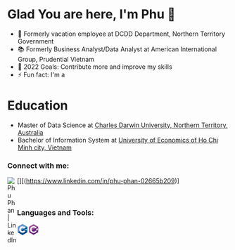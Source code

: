 # Glad You are here, I'm Phu  👋


- 👋 Formerly vacation employee at DCDD Department, Northern Territory Government 
- 📚 Formerly Business Analyst/Data Analyst at American International Group, Prudential Vietnam
- 📌 2022 Goals: Contribute more and improve my skills
- ⚡ Fun fact: I'm a 


# Education
* Master of Data Science at <a href="https://www.cdu.edu.au/">Charles Darwin University, Northern Territory, Australia</a>
* Bachelor of Information System at <a href="https://www.ueh.edu.vn/">University of Economics of Ho Chi Minh city, Vietnam</a>

### Connect with me:

[<img align="left" alt="Phu Phan | LinkedIn" width="22px" src="https://cdn.jsdelivr.net/npm/simple-icons@v3/icons/linkedin.svg" />][(https://www.linkedin.com/in/phu-phan-02665b209)]

<br />

### Languages and Tools:
<!-- C++ -->
<img align="left" display="inline" src="https://raw.githubusercontent.com/devicons/devicon/d00d0969292a6569d45b06d3f350f463a0107b0d/icons/cplusplus/cplusplus-original.svg" alt="cplusplus" width="25" height="25" title="C++"/>

<!-- C# -->
<img  align="left" display="inline" src="https://raw.githubusercontent.com/devicons/devicon/d00d0969292a6569d45b06d3f350f463a0107b0d/icons/csharp/csharp-original.svg" alt="csharp" width="25" height="25" title="C#"/>



<br />
<br />



